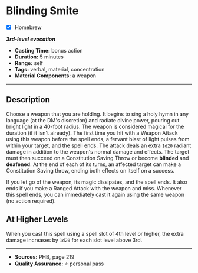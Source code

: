 # Blinding Smite
- [x] Homebrew

***3rd-level evocation***
- **Casting Time:** bonus action
- **Duration:** 5 minutes
- **Range:** self
- **Tags:** verbal, material, concentration
- **Material Components:** a weapon

---

## Description
Choose a weapon that you are holding.
It begins to sing a holy hymn in any language (at the DM's discretion) and radiate divine power, pouring out bright light in a 40-foot radius.
The weapon is considered magical for the duration (if it isn't already).
The first time you hit with a Weapon Attack using this weapon before the spell ends, a fervant blast of light pulses from within your target, and the spell ends.
The attack deals an extra `1d20` radiant damage in addition to the weapon's normal damage and effects.
The target must then succeed on a Constitution Saving Throw or become **blinded** and **deafened**.
At the end of each of its turns, an affected target can make a Constitution Saving throw, ending both effects on itself on a success.

If you let go of the weapon, its magic dissipates, and the spell ends.
It also ends if you make a Ranged Attack with the weapon and miss.
Whenever this spell ends, you can immediately cast it again using the same weapon (no action required).

## At Higher Levels
When you cast this spell using a spell slot of 4th level or higher, the extra damage increases by `1d20` for each slot level above 3rd.

---

- **Sources:** PHB, page 219
- **Quality Assurance:** :star: personal pass

